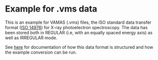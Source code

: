 # Example for .vms data

This is an example for VAMAS (.vms) files, the ISO standard data transfer format ([ISO 14976](https://www.iso.org/standard/24269.html)) for X-ray photoelectron spectroscopy. The data has been stored both in REGULAR (i.e, with an equally spaced energy axis) as well as IRREGULAR mode.

See [here](https://fairmat-nfdi.github.io/pynxtools-xps/reference/vms.html) for documentation of how this data format is structured and how the example conversion can be run.
